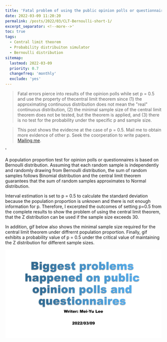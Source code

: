 ```yaml
---
title: 'Fatal problem of using the public opinion polls or questionnaires'
date: 2022-03-09 11:20:20
permalink: /posts/2022/03/CLT-Bernoulli-short-1/
excerpt_separator: <!--more-->'
toc: true
tags:
  - Central limit theorem
  - Probability distribuiton simulator
  - Bernoulli distribution
sitemap:
  lastmod: 2022-03-09
  priority: 0.7
  changefreq: 'monthly'
  exclude: 'yes'
---
```


> Fatal errors pierce into results of the opinion polls while set p = 0.5 and use the property of thecentral limit theorem since (1) the approximating continuous distribution does not mean the "real" continuous distribution, (2) the minimal sample size of the central limit theorem does not be tested, but the theorem is applied, and (3) there is no test for the probability under the specific p and sample size. 

> This post shows the evidecne at the case of p = 0.5. Mail me to obtain more evidence of other p.
> Seek the coorperation to write papers. [Mailing me](mailto:mylee0989@gmail.com).


<!--more-->'

A population proportion test for opinion polls or questionnaires is based on Bernoulli distribution. Assuming that each random sample is independently and randomly drawing from Bernoulli distribution, the sum of random samples follows Binomial distribution and the central limit theorem guarantees that the sum of random samples approximates to Normal distribution.

Interval estimation is set to p = 0.5 to calculate the standard deviation because the population proportion is unknown and there is not enough information for p. Therefore, I excerpted the outcomes of setting p=0.5 from the complete results to show the problem of using the central limit theorem, that the Z distribution can be used if the sample size exceeds 30.

In addition, gif below also shows the minimal sample size required for the central limit theorem under diffrernt population proportion. Finally, gif exhibits a probability value of p = 0.5 under the critical value of maintaining the Z distribution for different sample sizes.

![](https://raw.githubusercontent.com/meiyulee/pic001/master/beroulli_distribution_polls.gif)